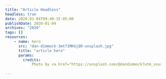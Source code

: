 ```yaml
---
title: "Article Headless"
headless: true
date: 2020-01-04T09:40:15-05:00
publishDate: 2020-01-04
archives: "2020"
tags: []
resources:
    - name: hero
      src: "dan-dimmock-3mt71MKGjQ0-unsplash.jpg"
      title: "article hero"
      params:
        credits:
            Photo by <a href="https://unsplash.com/@dandimmock?utm_source=unsplash&utm_medium=referral&utm_content=creditCopyText">Dan Dimmock</a> on <a href="https://unsplash.com/photos/3mt71MKGjQ0?utm_source=unsplash&utm_medium=referral&utm_content=creditCopyText">Unsplash</a>
  
---
```

